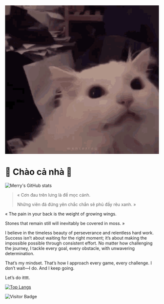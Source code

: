 <p align="center"><img src="meow.GIF"></p>

# :leaves: Chào cả nhà :leaves:
![Merry's GitHub stats](https://github-readme-stats.vercel.app/api?username=Meriadoc-gitgit&show_icons=true&theme=transparent)


>« Cơn đau trên lưng là để mọc cánh.
>
>Những viên đá đứng yên chắc chắn sẽ phủ đầy rêu xanh. »

« The pain in your back is the weight of growing wings. 

Stones that remain still will inevitably be covered in moss. »

I believe in the timeless beauty of perseverance and relentless hard work. Success isn’t about waiting for the right moment; it’s about making the impossible possible through consistent effort. No matter how challenging the journey, I tackle every goal, every obstacle, with unwavering determination.

That’s my mindset. That’s how I approach every game, every challenge. I don’t wait—I do. And I keep going.

Let’s do itttt.

[![Top Langs](https://github-readme-stats.vercel.app/api/top-langs/?username=Meriadoc-gitgit&langs_count=8&layout=compact&hide=jupyter%20notebook,html&theme=transparent)](https://github.com/anuraghazra/github-readme-stats)

![Visitor Badge](https://api.visitorbadge.io/api/visitors?path=https%3A%2F%2Fgithub.com%2FMeriadoc-gitgit%2FMeriadoc-gitgit&countColor=#0000FF&style=default)
